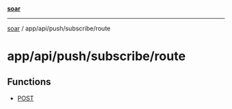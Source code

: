 [**soar**](../../../../../README.md)

***

[soar](../../../../../modules.md) / app/api/push/subscribe/route

# app/api/push/subscribe/route

## Functions

- [POST](functions/POST.md)
